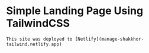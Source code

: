 # Simple Landing Page Using TailwindCSS

```
This site was deployed to [Netlify](manage-shakkhor-tailwind.netlify.app)
```